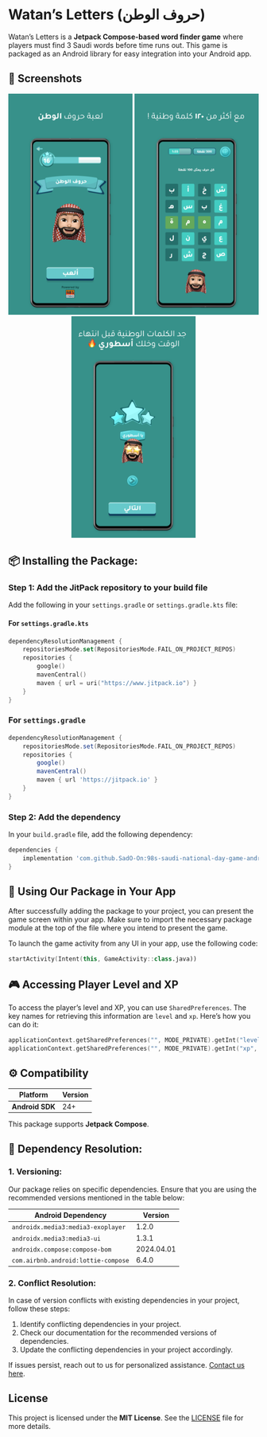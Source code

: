 # Watan’s Letters (حروف الوطن)

Watan’s Letters is a **Jetpack Compose-based word finder game** where players must find 3 Saudi words before time runs out. This game is packaged as an Android library for easy integration into your Android app.

## 📸 Screenshots

<p align="center">
  <img src="01.png" alt="Screenshot 1" width="250"/>
  <img src="02.png" alt="Screenshot 2" width="250"/>
  <img src="03.png" alt="Screenshot 3" width="250"/>
</p>

## 📦 Installing the Package:

### Step 1: Add the JitPack repository to your build file
Add the following in your `settings.gradle` or `settings.gradle.kts` file:

#### For `settings.gradle.kts`
```kotlin
dependencyResolutionManagement {
    repositoriesMode.set(RepositoriesMode.FAIL_ON_PROJECT_REPOS)
    repositories {
        google()
        mavenCentral()
        maven { url = uri("https://www.jitpack.io") }
    }
}
```
### For `settings.gradle`
```gradle
dependencyResolutionManagement {
    repositoriesMode.set(RepositoriesMode.FAIL_ON_PROJECT_REPOS)
    repositories {
        google()
        mavenCentral()
        maven { url 'https://jitpack.io' }
    }
}
```
### Step 2: Add the dependency
In your `build.gradle` file, add the following dependency:

```gradle
dependencies {
	implementation 'com.github.SadO-On:98s-saudi-national-day-game-android:2.0.1'
}
```
## 🚀 Using Our Package in Your App
After successfully adding the package to your project, you can present the game screen within your app. Make sure to import the necessary package module at the top of the file where you intend to present the game.

To launch the game activity from any UI in your app, use the following code:

```kotlin
startActivity(Intent(this, GameActivity::class.java))
```
## 🎮 Accessing Player Level and XP

To access the player’s level and XP, you can use `SharedPreferences`. The key names for retrieving this information are `level` and `xp`. Here’s how you can do it:

```kotlin
applicationContext.getSharedPreferences("", MODE_PRIVATE).getInt("level", -1)
applicationContext.getSharedPreferences("", MODE_PRIVATE).getInt("xp", -1)
```

## ⚙️ Compatibility

| Platform      | Version      |
|---------------|--------------|
| **Android SDK** | 24+          |

This package supports **Jetpack Compose**.

## 🔄 Dependency Resolution:

### 1. Versioning:
Our package relies on specific dependencies. Ensure that you are using the recommended versions mentioned in the table below:

| Android Dependency                    | Version     |
|---------------------------------------|-------------|
| `androidx.media3:media3-exoplayer`    | 1.2.0       |
| `androidx.media3:media3-ui`           | 1.3.1       |
| `androidx.compose:compose-bom`        | 2024.04.01  |
| `com.airbnb.android:lottie-compose`   | 6.4.0       |

### 2. Conflict Resolution:
In case of version conflicts with existing dependencies in your project, follow these steps:

1. Identify conflicting dependencies in your project.
2. Check our documentation for the recommended versions of dependencies.
3. Update the conflicting dependencies in your project accordingly.

If issues persist, reach out to us for personalized assistance. [Contact us here](https://www.98s.studio/).

## License

This project is licensed under the **MIT License**. See the [LICENSE](./LICENSE) file for more details.
